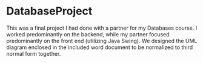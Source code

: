 # DatabaseProject

This was a final project I had done with a partner for my Databases course. I worked predominantly on the backend, while my partner
focused predominantly on the front end (utilizing Java Swing). We designed the UML diagram enclosed in the included word document to
be normalized to third normal form together.
